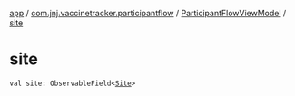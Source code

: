 [app](../../index.md) / [com.jnj.vaccinetracker.participantflow](../index.md) / [ParticipantFlowViewModel](index.md) / [site](./site.md)

# site

`val site: ObservableField<`[`Site`](../../com.jnj.vaccinetracker.common.data.models.api.response/-site/index.md)`>`